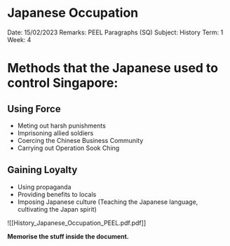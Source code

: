 # Japanese Occupation

Date: 15/02/2023
Remarks: PEEL Paragraphs (SQ)
Subject: History
Term: 1
Week: 4

# Methods that the Japanese used to control Singapore:

## Using Force

- Meting out harsh punishments
- Imprisoning allied soldiers
- Coercing the Chinese Business Community
- Carrying out Operation Sook Ching

## Gaining Loyalty

- Using propaganda
- Providing benefits to locals
- Imposing Japanese culture (Teaching the Japanese language, cultivating the Japan spirit)

![[History_Japanese_Occupation_PEEL.pdf.pdf]]

**Memorise the stuff inside the document.**
